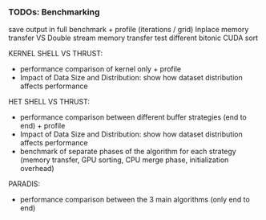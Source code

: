 ### TODOs: Benchmarking

save output in full benchmark + profile (iterations / grid)
Inplace memory transfer VS Double stream memory transfer
test different bitonic CUDA sort

KERNEL SHELL VS THRUST:
+ performance comparison of kernel only + profile
+ Impact of Data Size and Distribution: show how dataset distribution affects performance

HET SHELL VS THRUST: 
+ performance comparison between different buffer strategies (end to end) + profile
+ Impact of Data Size and Distribution: show how dataset distribution affects performance
+ benchmark of separate phases of the algorithm for each strategy (memory transfer, GPU sorting, CPU merge phase, initialization overhead)

PARADIS: 
+ performance comparison between the 3 main algorithms (only end to end)